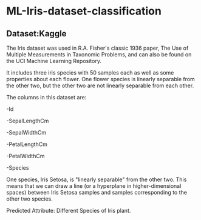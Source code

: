 # ML-Iris-dataset-classification

## Dataset:Kaggle

The Iris dataset was used in R.A. Fisher's classic 1936 paper, The Use of Multiple Measurements in Taxonomic Problems, and can also be found on the UCI Machine Learning Repository.

It includes three iris species with 50 samples each as well as some properties about each flower. One flower species is linearly separable from the other two, but the other two are not linearly separable from each other.

The columns in this dataset are:

-Id

-SepalLengthCm

-SepalWidthCm

-PetalLengthCm

-PetalWidthCm

-Species

One species, Iris Setosa, is "linearly separable" from the other two. 
This means that we can draw a line (or a hyperplane in higher-dimensional spaces) between Iris Setosa samples and 
samples corresponding to the other two species.

Predicted Attribute: Different Species of Iris plant.


